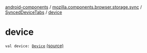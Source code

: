 [android-components](../../index.md) / [mozilla.components.browser.storage.sync](../index.md) / [SyncedDeviceTabs](index.md) / [device](./device.md)

# device

`val device: `[`Device`](../../mozilla.components.concept.sync/-device/index.md) [(source)](https://github.com/mozilla-mobile/android-components/blob/master/components/browser/storage-sync/src/main/java/mozilla/components/browser/storage/sync/RemoteTabsStorage.kt#L153)